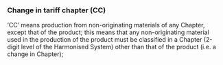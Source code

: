 ### Change in tariff chapter (CC)

‘CC’ means production from non-originating materials of any Chapter, except that of the product; this means that any non-originating material used in the production of the product must be classified in a Chapter (2-digit level of the Harmonised System) other than that of the product (i.e. a change in Chapter);